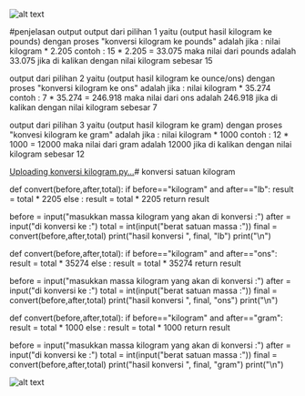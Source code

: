 ![alt text](https://github.com/indahdwi12/tugas_posttest1/blob/main/tugas%20POSTEST1.drawio.png?raw=true)

#penjelasan output
output dari pilihan 1 yaitu (output hasil kilogram ke pounds) dengan proses "konversi kilogram ke pounds" adalah jika :
nilai kilogram * 2.205
contoh : 15 * 2.205 = 33.075
maka nilai dari pounds adalah 33.075 jika di kalikan dengan nilai kilogram sebesar 15

output dari pilihan 2 yaitu (output hasil kilogram ke ounce/ons) dengan proses "konversi kilogram ke ons" adalah jika :
nilai kilogram * 35.274
contoh : 7 * 35.274 = 246.918
maka nilai dari ons adalah 246.918 jika di kalikan dengan nilai kilogram sebesar 7

output dari pilihan 3 yaitu (output hasil kilogram ke gram) dengan proses "konvesi kilogram ke gram" adalah jika :
nilai kilogram * 1000
contoh : 12 * 1000 = 12000
maka nilai dari gram adalah 12000 jika di kalikan dengan nilai kilogram sebesar 12

[Uploading konversi kilogram.py…]()# konversi satuan kilogram

def convert(before,after,total):
    if before=="kilogram" and after=="lb":
        result = total * 2205
    else :
        result = total * 2205
    return result

before = input("masukkan massa kilogram yang akan di konversi :")
after = input("di konversi ke :")
total = int(input("berat satuan massa :"))
final = convert(before,after,total)
print("hasil konversi ", final, "lb")
print("\n")

def convert(before,after,total):
    if before=="kilogram" and after=="ons":
        result = total * 35274
    else :
        result = total * 35274
    return result

before = input("masukkan massa kilogram yang akan di konversi :")
after = input("di konversi ke :")
total = int(input("berat satuan massa :"))
final = convert(before,after,total)
print("hasil konversi ", final, "ons")
print("\n")

def convert(before,after,total):
    if before=="kilogram" and after=="gram":
        result = total * 1000
    else :
        result = total * 1000
    return result

before = input("masukkan massa kilogram yang akan di konversi :")
after = input("di konversi ke :")
total = int(input("berat satuan massa :"))
final = convert(before,after,total)
print("hasil konversi ", final, "gram")
print("\n")


![alt text](https://github.com/indahdwi12/tugas_posttest1/blob/main/output%20konversi%20kilogram.png?raw=true)
